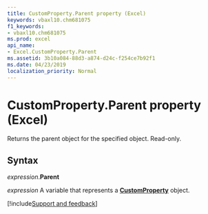 ```yaml
---
title: CustomProperty.Parent property (Excel)
keywords: vbaxl10.chm681075
f1_keywords:
- vbaxl10.chm681075
ms.prod: excel
api_name:
- Excel.CustomProperty.Parent
ms.assetid: 3b10a084-88d3-a874-d24c-f254ce7b92f1
ms.date: 04/23/2019
localization_priority: Normal
---
```



# CustomProperty.Parent property (Excel)

Returns the parent object for the specified object. Read-only.


## Syntax

_expression_.**Parent**

_expression_ A variable that represents a **[CustomProperty](Excel.CustomProperty.md)** object.




[!include[Support and feedback](~/includes/feedback-boilerplate.md)]